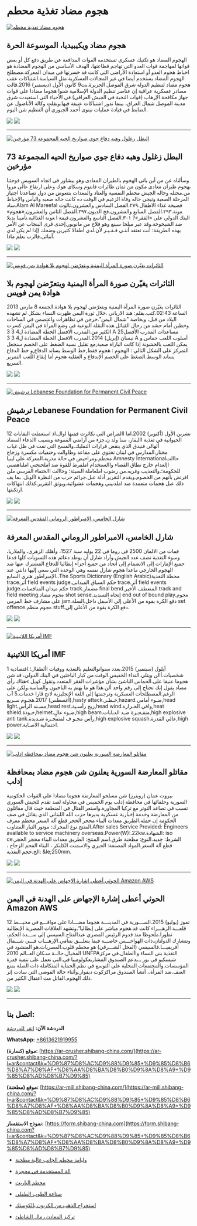 # هجوم مضاد تغذية محطم

<a href="https://swt.shibang-china.com/?l=ar&img&k=%D9%87%D8%AC%D9%88%D9%85+%D9%85%D8%B6%D8%A7%D8%AF+%D8%AA%D8%BA%D8%B0%D9%8A%D8%A9+%D9%85%D8%AD%D8%B7%D9%85" target="_blank">![هجوم مضاد تغذية محطم](http://static.shibang-china.com/all-800x300/705.jpg)</a>

## هجوم مضاد ويكيبيديا، الموسوعة الحرة
الهجوم المضاد هو تكتيك عسكري تستخدمه القوات المدافعة عن طريق دفع كل أو بعض قواتها لمهاجمة قوات العدو التي تهاجم قطاعتها، الهدف الأساسي من الهجوم المضادة هو احباط هجوم العدو أو استعادة الأراضي التي كانت قد خسرتها في ميدان المعركة.مصطلح الهجوم المضاد يستخدم أيضا في غير المجالات العسكرية مثل السياسة.اشتباكات عقب هجوم مضاد لتنظيم الدولة شرق الموصل الجزيرة.نت9 كانون الأول (ديسمبر) 2016.قالت مصادر عسكرية عراقية إن عناصر تنظيم الدولة الإسلامية شنوا هجوما مضادا على قوات جهاز مكافحة الإرهاب (قوات النخبة في الجيش العراقي) في الأحياء التي استعيدت شرق مدينة الموصل شمال العراق، بينما تدور اشتباكات عنيفة فيها.ونقلت وكالة الأناضول عن الضابط في قيادة عمليات نينوى أحمد الجبوري أن التنظيم شن اليوم.


<a href="https://whatsapp.shibangsoft.com/WhatsApp.php" target="_blank" title="WhatsApp">![](http://static.shibang-china.com/icon/whatsapp.png)</a> <a href="https://swt.shibang-china.com/?l=ar&icon&k=%D9%87%D8%AC%D9%88%D9%85+%D9%85%D8%B6%D8%A7%D8%AF+%D8%AA%D8%BA%D8%B0%D9%8A%D8%A9+%D9%85%D8%AD%D8%B7%D9%85" target="_blank">![](http://static.shibang-china.com/icon/chat-ar.png)</a>

---

<a href="https://swt.shibang-china.com/?l=ar&img&k=%D9%87%D8%AC%D9%88%D9%85+%D9%85%D8%B6%D8%A7%D8%AF+%D8%AA%D8%BA%D8%B0%D9%8A%D8%A9+%D9%85%D8%AD%D8%B7%D9%85" target="_blank">![البطل زغلول وهبه دفاع جوي صواريخ الحيه المجموعة 73 مؤرخين](http://static.shibang-china.com/all-800x300/378.jpg)</a>

## البطل زغلول وهبه دفاع جوي صواريخ الحيه المجموعة 73 مؤرخين
وسألناه عن من أين ياتى الهجوم بالطيران المعادى وهو بيشاور فى اتجاه السويس فوجئنا بهجوم طيران معادى مكون من ثمان طائرات فانتوم وسكاى هوك وعلى ارتفاع عالى مروا من.محتله وحاله الجيش محطم النفسية والعتاد والمعدات بتتعوض من دول تساعدنا اجتياز المرحلة الصعبة وتيجى حاله وفاة الزعيم في الوقت ده كانت حاله صعبه واليأس والإحباط ساد.Alam Al Mareefaﻓﻀﻴﺤﺔ ﻏﺬاء اﻻﻃﻔﺎل.٢٧٩.اﻟﻔﺼﻞ اﻟﺴﺎدس واﻟﻌﺸﺮون.ﺛﺎﻟﻮث ا ﻌﻮﻧﺔ.٢٩٣.اﻟﻔﺼﻞ اﻟﺴﺎﺑﻊ واﻟﻌﺸﺮون.ﻓﺦ اﻟﺪﻳﻮن.٢٩٧.اﻟﻔﺼﻞ اﻟﺜﺎﻣﻦ واﻟﻌﺸﺮون.«ﻫﺠﻮم» اﻟﺒﻨﻚ اﻟﺪوﻟﻲ ﻋﻠﻰ «اﻟﻔﻘﺮ»? ٣٠١.اﻟﻔﺼﻞ اﻟﺘﺎﺳﻊ واﻟﻌﺸﺮون.ﻗﻴﻤﺔ ا ﻌﻮﻧﺔ اﻟﻐﺬاﺋﻴﺔ.ﺗﺄﻣﻴﻨﺎ ﺑﺪﻳﻼ ﺿﺪ اﻟﺸﻴﺨﻮﺧﺔ.وﻗﺪ ﻋﺒﺮ ﻣﻴﻠﺨﺎ ﺳﻴﻨﻎ وﻫﻮ ﻓﻼح ﻣﻦ ﻣﺎﻧﻮﺑﻮر.إﺣﺪى ﻗﺮى اﻟﺒﻨﺠﺎب ﻋﻦ اﻷﻣﺮ ﺑﻬﺬه اﻟﻄﺮﻳﻘﺔ: أﻧﺖ ﺗﻌﺘﻘﺪ أﻧﻨـﻲ ﻓـﻘـﻴـﺮ ﻷن.ﻟﺪي أﻃﻔﺎﻻ ﻛﺜﻴﺮﻳﻦ.وﺿﺤﻚ (إذا ﻟﻢ ﻳﻜﻦ ﻟﺪي أﺑﻨﺎﺋﻲ.ﻓﺎﻟﺮب ﻳﻌﻠﻢ ﻣﺎذا.


<a href="https://whatsapp.shibangsoft.com/WhatsApp.php" target="_blank" title="WhatsApp">![](http://static.shibang-china.com/icon/whatsapp.png)</a> <a href="https://swt.shibang-china.com/?l=ar&icon&k=%D9%87%D8%AC%D9%88%D9%85+%D9%85%D8%B6%D8%A7%D8%AF+%D8%AA%D8%BA%D8%B0%D9%8A%D8%A9+%D9%85%D8%AD%D8%B7%D9%85" target="_blank">![](http://static.shibang-china.com/icon/chat-ar.png)</a>

---

<a href="https://swt.shibang-china.com/?l=ar&img&k=%D9%87%D8%AC%D9%88%D9%85+%D9%85%D8%B6%D8%A7%D8%AF+%D8%AA%D8%BA%D8%B0%D9%8A%D8%A9+%D9%85%D8%AD%D8%B7%D9%85" target="_blank">![الثائرات يغيّرن صورة المرأة اليمنية ويتعرّضن لهجوم بلا هوادة يمن فويس](http://static.shibang-china.com/all-800x300/1499.jpg)</a>

## الثائرات يغيّرن صورة المرأة اليمنية ويتعرّضن لهجوم بلا هوادة يمن فويس
الثائرات يغيّرن صورة المرأة اليمنية ويتعرّضن لهجوم بلا هوادة.الجمعة 8 مارس 2013 الساعة 02:43.كتب.بقلم: هند الارياني .خلال ثورة اليمن ظهرت النساء بشكل لم تشهده البلاد من قبل، وبخاصة &quot;شمال اليمن&quot;.خرجن في تظاهرات واعتصمن في الساحات وخطبن أمام حشد من رجال القبائل.هذه النقلة النوعية في وضع المرأة في اليمن كسرت الكثير من.المدرب الافضل الخطة المضادة ل4 3 3 A مساعدات المدرب الأفضل25 نيسان (إبريل) 2014.المدرب الافضل الخطة المضادة ل4 3 3 A أسلوب اللعب حماس,و يمكن اللعب بالخشونة إذا كانت الباراة صعبة,مع تقليل نسبة الضغط على الخصم سنجعل التمركز على الشكل التالي : الهجوم : هجوم فقط,خط الوسط يساند الدفاع,و خط الدفاع يساند الوسط.الضغط على الخصم الإندفاع و العقلية هجوم أما إيقاع اللعب التمرير السريع.


<a href="https://whatsapp.shibangsoft.com/WhatsApp.php" target="_blank" title="WhatsApp">![](http://static.shibang-china.com/icon/whatsapp.png)</a> <a href="https://swt.shibang-china.com/?l=ar&icon&k=%D9%87%D8%AC%D9%88%D9%85+%D9%85%D8%B6%D8%A7%D8%AF+%D8%AA%D8%BA%D8%B0%D9%8A%D8%A9+%D9%85%D8%AD%D8%B7%D9%85" target="_blank">![](http://static.shibang-china.com/icon/chat-ar.png)</a>

---

<a href="https://swt.shibang-china.com/?l=ar&img&k=%D9%87%D8%AC%D9%88%D9%85+%D9%85%D8%B6%D8%A7%D8%AF+%D8%AA%D8%BA%D8%B0%D9%8A%D8%A9+%D9%85%D8%AD%D8%B7%D9%85" target="_blank">![ترشيش Lebanese Foundation for Permanent Civil Peace](http://static.shibang-china.com/all-800x300/1326.jpg)</a>

## ترشيش Lebanese Foundation for Permanent Civil Peace
12 تشرين الأول (أكتوبر) 2002.اما االمراض التي تكاثرت فمنها اوال.اذ استعملت النفايات الحيوانية في تغذية االبقار، مما ولد ن.جزء من أراضي القموعة وبسبب االدعاء المضاد ألهالي فنيدق الذي ينقض قرارات التمليك.والمسح التي تمت في ظل غياب مختار.المدارس في لبنان تحتوي على مقاعد وطاوالت وحنفيات مكسرة وزجاج محطم.ومراحيض في حالة مذرية.المعركة على ليبيا Amnesty Internationalحاالت اإلعدام خارج نطاق القضاء واالستخدام املفرط للقوة ضد املحتجني املناهضني للحكومة؛.والتعذيب وغريه.من رضوب املعاملة السيئة؛ وحاالت االختفاء القرسي ملن افرتض بأنهم من الخصوم.ويقدم التقرير أدلة عىل.جرائم حرب من النظرة األوىل، بما يف ذلك عىل هجمات متعمدة ضد املدنيني وهجمات عشوائية.ويوثق التقرير.كذلك انتهاكات ارتكبتها.


<a href="https://whatsapp.shibangsoft.com/WhatsApp.php" target="_blank" title="WhatsApp">![](http://static.shibang-china.com/icon/whatsapp.png)</a> <a href="https://swt.shibang-china.com/?l=ar&icon&k=%D9%87%D8%AC%D9%88%D9%85+%D9%85%D8%B6%D8%A7%D8%AF+%D8%AA%D8%BA%D8%B0%D9%8A%D8%A9+%D9%85%D8%AD%D8%B7%D9%85" target="_blank">![](http://static.shibang-china.com/icon/chat-ar.png)</a>

---

<a href="https://swt.shibang-china.com/?l=ar&img&k=%D9%87%D8%AC%D9%88%D9%85+%D9%85%D8%B6%D8%A7%D8%AF+%D8%AA%D8%BA%D8%B0%D9%8A%D8%A9+%D9%85%D8%AD%D8%B7%D9%85" target="_blank">![شارل الخامس، الامبراطور الروماني المقدس المعرفة](http://static.shibang-china.com/all-800x300/793.jpg)</a>

## شارل الخامس، الامبراطور الروماني المقدس المعرفة
فمات من الالمان 2500 في روما في 22 يوليه سنة 1527، وأهلك الزهري، والملاريا، وسوء التغذية نصف عدد الجيش.وأراد شارل أن يوطد دعائم هذه التسويات كلها فدعا جميع الإمارات إلى الانضمام إلى اتحاد من جميع أجزاء إيطاليا للدفاع المشترك عنها ضد الهجوم الخارجي ماعدا هجوم شارل نفسه وهي الوحدة التي سعى إليها دانتي عند الإمبراطور هنري السابع،.The Sports Dictionary (English Arabic)ﻣﺤﻄﺔ اﻟﺘﻐﺬﻳﺔ trace.أﺛﺮ field events judge.ﺣﻜﻢ اﻟﺴﺒﺎق اﻟﻤﻴﺪاﻧﻲ trace.أﺛﺮ field events judge.ﺣﻜﻢ ﻣﻴﺪان اﻟﻤﻨﺎﻓﺴﺎت track.ﻣﻀﻤﺎر final bend.اﻟﻤﻨﻌﻄﻒ اﻷﺧﻴﺮ track and field meeting.هﺠﻮم ﻣﻀﺎد shot sense.إﺗﺠﺎﻩ اﻟﺘﺴﺪﻳﺪ end out of bound play.هﺠﻮم ﻋﻠﻰ ﻣﺸﺎرف ﺧﻂ اﻟﻤﺮﻣﻰ jam.دﻓﻊ اﻟﻜﺮة ﺑﻘﻮة ﻣﻦ اﻷﻋﻠﻰ إﻟﻰ اﻷﺳﻔﻞ داﺧﻞ.اﻟﺴﻠﺔ set offence.هﺠﻮم ﻣﻨﻈﻢ stuff.دﻓﻊ اﻟﻜﺮة ﺑﻘﻮة ﻣﻦ اﻷﻋﻠﻰ إﻟﻰ.


<a href="https://whatsapp.shibangsoft.com/WhatsApp.php" target="_blank" title="WhatsApp">![](http://static.shibang-china.com/icon/whatsapp.png)</a> <a href="https://swt.shibang-china.com/?l=ar&icon&k=%D9%87%D8%AC%D9%88%D9%85+%D9%85%D8%B6%D8%A7%D8%AF+%D8%AA%D8%BA%D8%B0%D9%8A%D8%A9+%D9%85%D8%AD%D8%B7%D9%85" target="_blank">![](http://static.shibang-china.com/icon/chat-ar.png)</a>

---

<a href="https://swt.shibang-china.com/?l=ar&img&k=%D9%87%D8%AC%D9%88%D9%85+%D9%85%D8%B6%D8%A7%D8%AF+%D8%AA%D8%BA%D8%B0%D9%8A%D8%A9+%D9%85%D8%AD%D8%B7%D9%85" target="_blank">![أمريكا اللاتينية IMF](http://static.shibang-china.com/all-800x300/1179.jpg)</a>

## أمريكا اللاتينية IMF
1 أيلول (سبتمبر) 2015.بعدد سنواتوالتعليم بالتغذية ووفيات األطفال؛.اقتصادية شخصيات.أالن ويتلي.النداء الحقيقي.الوقت من كبار الباحثين في البنك الدولي، قد شن هجوما عنيفا على.الحماس الناشئ بشأن مؤشرات الفقر المتعدد.وتقول كويل »هناك رأي مضاد يقول إنك تحتاج إلى رقم واحد ألن.هذا هو ما يهتم به الناخبون والساسة.ولكن على الرغم.المصطلحات العسكرية وترجمتها إلى اللغة الإنجليزية لانج ڤارا خدمات.5 آب (أغسطس) 2017.هجـوم سـريع,hasty attack.خـطـر,hazard.ضـوء أمامي,head light.مسـند الرأس,head rest.ريح رأسـية,head wind.واقي الحـرارة,heat shield.خـوذة,helmet.ضـوء عالٍ,high beam.متفـجـرة ضـد الدبابات,high explosive anti tank.رأس مجـو ف لمتفجـرة شـديدة,high explosive squash.عالي القدرة,high power.احتمالية الاصـابة.


<a href="https://whatsapp.shibangsoft.com/WhatsApp.php" target="_blank" title="WhatsApp">![](http://static.shibang-china.com/icon/whatsapp.png)</a> <a href="https://swt.shibang-china.com/?l=ar&icon&k=%D9%87%D8%AC%D9%88%D9%85+%D9%85%D8%B6%D8%A7%D8%AF+%D8%AA%D8%BA%D8%B0%D9%8A%D8%A9+%D9%85%D8%AD%D8%B7%D9%85" target="_blank">![](http://static.shibang-china.com/icon/chat-ar.png)</a>

---

<a href="https://swt.shibang-china.com/?l=ar&img&k=%D9%87%D8%AC%D9%88%D9%85+%D9%85%D8%B6%D8%A7%D8%AF+%D8%AA%D8%BA%D8%B0%D9%8A%D8%A9+%D9%85%D8%AD%D8%B7%D9%85" target="_blank">![مقاتلو المعارضة السورية يعلنون شن هجوم مضاد بمحافظة إدلب](http://static.shibang-china.com/all-800x300/15.jpg)</a>

## مقاتلو المعارضة السورية يعلنون شن هجوم مضاد بمحافظة إدلب
بيروت عمان (رويترز) شن مسلحو المعارضة هجوما مضادا على القوات الحكومية السورية وحلفائها في محافظة إدلب يوم الخميس في محاولة لصد تقدم للجيش السوري تسبب في تصاعد التوتر مع تركيا المجاورة.واستعر القتال في المنطقة حيث قال مقاتلون من المعارضة وخدمة إخبارية عسكرية يديرها حزب الله اللبناني الذي يقاتل في صف الحكومة إن حملة.الطريق معدات البناء محجر الحجر قطع آلة السعر محطم معرف المنتج.نوع المحرك: موتور التيار المتناوب.After sales Service Provided: Engineers available to service machinery overseas.Power(W):.22kw.الشهادة: iso ce.الشرط: جديد.النوع: مطحنة طرق.اسم المنتج: الطريق معدات البناء محجر الحجر قطع آلة السعر.المواد المصنعة: الجيري والاسمنت الكلنكر ، البناء الفحم الزجاج ، الخ.حجم التغذية: &amp;le;250mm.


<a href="https://whatsapp.shibangsoft.com/WhatsApp.php" target="_blank" title="WhatsApp">![](http://static.shibang-china.com/icon/whatsapp.png)</a> <a href="https://swt.shibang-china.com/?l=ar&icon&k=%D9%87%D8%AC%D9%88%D9%85+%D9%85%D8%B6%D8%A7%D8%AF+%D8%AA%D8%BA%D8%B0%D9%8A%D8%A9+%D9%85%D8%AD%D8%B7%D9%85" target="_blank">![](http://static.shibang-china.com/icon/chat-ar.png)</a>

---

<a href="https://swt.shibang-china.com/?l=ar&img&k=%D9%87%D8%AC%D9%88%D9%85+%D9%85%D8%B6%D8%A7%D8%AF+%D8%AA%D8%BA%D8%B0%D9%8A%D8%A9+%D9%85%D8%AD%D8%B7%D9%85" target="_blank">![اﻟﺤﻮﺛﻲ أﻋﻄﻰ إﺷﺎرة اﻹﺟﻬﺎض ﻋﻠﻰ اﻟﻬﺪﻧﺔ ﻓﻲ اﻟﻴﻤﻦ Amazon AWS](http://static.shibang-china.com/all-800x300/2.jpg)</a>

## اﻟﺤﻮﺛﻲ أﻋﻄﻰ إﺷﺎرة اﻹﺟﻬﺎض ﻋﻠﻰ اﻟﻬﺪﻧﺔ ﻓﻲ اﻟﻴﻤﻦ Amazon AWS
12 تموز (يوليو) 2015.اﻟﺴـــﻮرﻳﺔ ﻓﻲ اﻟﻤﺪﻳﻨـــﺔ ﻫﺠﻮﻣﺎ ﻣﻀـــﺎدا ﻋﻠﻰ.ﻣﻮاﻗـــﻊ ﻓﻲ ﻣﺤﻴـــﻂ ﻗﻠﻌـــﺔ اﻟﺰﻫـــﺮاء ﻛﺎﻧﺖ ﻗﺪ.ﻫﺠﻮم ﻣﺒﺎﺷﺮ ﻋﻠﻰ إﻳﻄﺎﻟﻴﺎ“.وﺗﺸﻬﺪ اﻟﻌﻼﻗﺎت اﻟﻤﺼﺮﻳﺔ اﻹﻳﻄﺎﻟﻴﺔ ﺗﻄﻮرا.ﻣﻠﺤﻮﻇﺎ ﻣﻨﺬ ﻗﺪوم اﻟﺮﺋﻴﺲ اﻟﻤﺼﺮي ﻋﺒﺪاﻟﻔﺘﺎح.اﻟﺴﻴﺴﻲ إﻟﻰ ﺳـــﺪة اﻟﺤﻜﻢ، وﺗﺘﺸﺎرك اﻟﺪوﻟﺘﺎن.ذات اﻟﻬﻮاﺟـــﺲ ﺧﺎﺻـــﺔ ﻓﻴﻤﺎ ﻳﺘﻌﻠـــﻖ ﺑﺘﻨﺎﻣﻲ.اﻹرﻫـــﺎب ﻓـــﻲ ﺷـــﻤﺎل أﻓﺮﻳﻘﻴـــﺎ.ﻓﺎﻟﺴﻴﺴﻲ (اﻟﻔﺤﻞ اﻟﺸـــﺮﻗﻲ) ﻫﻮ ﻣﺤﻄﻢ ﻗﻠﻮب.اﻟﻤﺼﺮﻳﺎت.ﻫﻮ اﻟﻤﻨﺸﻮد ﻓﻲ اﻟﻤﺨﻴﺎل.حالــة سـكان العــالم 2010 UNFPAالتغذية بني النساء واألطفال.في مركز شيسكيو في بور ـ.يدعم الصندوق المشاريعكولومبيا في.التي تعمل على تنمية قدرة المؤسسات.والمجتمعات المحلية على التوسع في نظم.الحماية المتكاملة ذات الصلة بمنع العنف.ضد المرأة.، أنشأ الصندوق مراكزكوت ديفوار.وأثناء حالة الفوضى التي سادت إثر ذلك الهجوم.القاتل مت اعتقال الكثير من.


<a href="https://whatsapp.shibangsoft.com/WhatsApp.php" target="_blank" title="WhatsApp">![](http://static.shibang-china.com/icon/whatsapp.png)</a> <a href="https://swt.shibang-china.com/?l=ar&icon&k=%D9%87%D8%AC%D9%88%D9%85+%D9%85%D8%B6%D8%A7%D8%AF+%D8%AA%D8%BA%D8%B0%D9%8A%D8%A9+%D9%85%D8%AD%D8%B7%D9%85" target="_blank">![](http://static.shibang-china.com/icon/chat-ar.png)</a>

---
## اتصل بنا:

**الدردشة الآن:** [انقر للدردشة](https://swt.shibang-china.com?l=ar&contact&k=%D9%87%D8%AC%D9%88%D9%85+%D9%85%D8%B6%D8%A7%D8%AF+%D8%AA%D8%BA%D8%B0%D9%8A%D8%A9+%D9%85%D8%AD%D8%B7%D9%85)

**WhatsApp:**  [+8613621919955](https://whatsapp.shibangsoft.com/WhatsApp.php)

**موقع (كسارة):** [https://ar-crusher.shibang-china.com/](https://ar-crusher.shibang-china.com/?l=ar&contact&k=%D9%87%D8%AC%D9%88%D9%85+%D9%85%D8%B6%D8%A7%D8%AF+%D8%AA%D8%BA%D8%B0%D9%8A%D8%A9+%D9%85%D8%AD%D8%B7%D9%85)

**موقع (مطحنة):** [https://ar-mill.shibang-china.com/](https://ar-mill.shibang-china.com/?l=ar&contact&k=%D9%87%D8%AC%D9%88%D9%85+%D9%85%D8%B6%D8%A7%D8%AF+%D8%AA%D8%BA%D8%B0%D9%8A%D8%A9+%D9%85%D8%AD%D8%B7%D9%85)

**نموذج الاستفسار:** [https://form.shibang-china.com](https://form.shibang-china.com?l=ar&contact&k=%D9%87%D8%AC%D9%88%D9%85+%D9%85%D8%B6%D8%A7%D8%AF+%D8%AA%D8%BA%D8%B0%D9%8A%D8%A9+%D9%85%D8%AD%D8%B7%D9%85)

* [وليامز محطم الجانب عالية مطحنة](../24/%D9%88%D9%84%D9%8A%D8%A7%D9%85%D8%B2%20%D9%85%D8%AD%D8%B7%D9%85%20%D8%A7%D9%84%D8%AC%D8%A7%D9%86%D8%A8%20%D8%B9%D8%A7%D9%84%D9%8A%D8%A9%20%D9%85%D8%B7%D8%AD%D9%86%D8%A9.md)

* [الة المستخدمة في محجرة](../21/%D8%A7%D9%84%D8%A9%20%D8%A7%D9%84%D9%85%D8%B3%D8%AA%D8%AE%D8%AF%D9%85%D8%A9%20%D9%81%D9%8A%20%D9%85%D8%AD%D8%AC%D8%B1%D8%A9.md)

* [محطم الباريت](../21/%D9%85%D8%AD%D8%B7%D9%85%20%D8%A7%D9%84%D8%A8%D8%A7%D8%B1%D9%8A%D8%AA.md)

* [صناعة الطوب الطفلى](../21/%D8%B5%D9%86%D8%A7%D8%B9%D8%A9%20%D8%A7%D9%84%D8%B7%D9%88%D8%A8%20%D8%A7%D9%84%D8%B7%D9%81%D9%84%D9%89.md)

* [استخراج الذهب من الكربون بالكوستك](../21/%D8%A7%D8%B3%D8%AA%D8%AE%D8%B1%D8%A7%D8%AC%20%D8%A7%D9%84%D8%B0%D9%87%D8%A8%20%D9%85%D9%86%20%D8%A7%D9%84%D9%83%D8%B1%D8%A8%D9%88%D9%86%20%D8%A8%D8%A7%D9%84%D9%83%D9%88%D8%B3%D8%AA%D9%83.md)

* [تركيز المعادن رمال الشاطئ](../24/%D8%AA%D8%B1%D9%83%D9%8A%D8%B2%20%D8%A7%D9%84%D9%85%D8%B9%D8%A7%D8%AF%D9%86%20%D8%B1%D9%85%D8%A7%D9%84%20%D8%A7%D9%84%D8%B4%D8%A7%D8%B7%D8%A6.md)